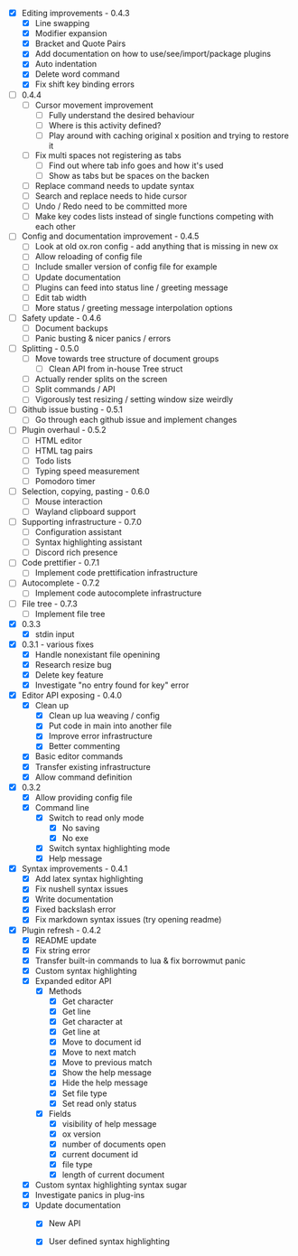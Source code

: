 - [X] Editing improvements - 0.4.3 
  - [X] Line swapping 
  - [X] Modifier expansion
  - [X] Bracket and Quote Pairs 
  - [X] Add documentation on how to use/see/import/package plugins
  - [X] Auto indentation 
  - [X] Delete word command 
  - [X] Fix shift key binding errors

- [ ] 0.4.4 
  - [ ] Cursor movement improvement
    - [ ] Fully understand the desired behaviour
    - [ ] Where is this activity defined?
    - [ ] Play around with caching original x position and trying to restore it
  - [ ] Fix multi spaces not registering as tabs
    - [ ] Find out where tab info goes and how it's used
    - [ ] Show as tabs but be spaces on the backen
  - [ ] Replace command needs to update syntax 
  - [ ] Search and replace needs to hide cursor 
  - [ ] Undo / Redo need to be committed more 
  - [ ] Make key codes lists instead of single functions competing with each other

- [ ] Config and documentation improvement - 0.4.5 
  - [ ] Look at old ox.ron config - add anything that is missing in new ox
  - [ ] Allow reloading of config file 
  - [ ] Include smaller version of config file for example 
  - [ ] Update documentation 
  - [ ] Plugins can feed into status line / greeting message
  - [ ] Edit tab width
  - [ ] More status / greeting message interpolation options

- [ ] Safety update - 0.4.6 
  - [ ] Document backups 
  - [ ] Panic busting & nicer panics / errors 

- [ ] Splitting - 0.5.0
  - [ ] Move towards tree structure of document groups
    - [ ] Clean API from in-house Tree struct
  - [ ] Actually render splits on the screen
  - [ ] Split commands / API
  - [ ] Vigorously test resizing / setting window size weirdly

- [ ] Github issue busting - 0.5.1
  - [ ] Go through each github issue and implement changes

- [ ] Plugin overhaul - 0.5.2
  - [ ] HTML editor
  - [ ] HTML tag pairs
  - [ ] Todo lists
  - [ ] Typing speed measurement
  - [ ] Pomodoro timer

- [ ] Selection, copying, pasting - 0.6.0 
  - [ ] Mouse interaction 
  - [ ] Wayland clipboard support 

- [ ] Supporting infrastructure - 0.7.0
  - [ ] Configuration assistant
  - [ ] Syntax highlighting assistant
  - [ ] Discord rich presence

- [ ] Code prettifier - 0.7.1
  - [ ] Implement code prettification infrastructure

- [ ] Autocomplete - 0.7.2
  - [ ] Implement code autocomplete infrastructure

- [ ] File tree - 0.7.3
  - [ ] Implement file tree

- [X] 0.3.3
  - [X] stdin input
- [X] 0.3.1 - various fixes
  - [X] Handle nonexistant file openining
  - [X] Research resize bug
  - [X] Delete key feature
  - [X] Investigate "no entry found for key" error
- [X] Editor API exposing - 0.4.0
  - [X] Clean up
    - [X] Clean up lua weaving / config
    - [X] Put code in main into another file
    - [X] Improve error infrastructure
    - [X] Better commenting
  - [X] Basic editor commands
  - [X] Transfer existing infrastructure
  - [X] Allow command definition
- [X] 0.3.2
  - [X] Allow providing config file
  - [X] Command line
    - [X] Switch to read only mode
      - [X] No saving
      - [X] No exe
    - [X] Switch syntax highlighting mode
    - [X] Help message
- [X] Syntax improvements - 0.4.1 
  - [X] Add latex syntax highlighting
  - [X] Fix nushell syntax issues 
  - [X] Write documentation
  - [X] Fixed backslash error
  - [X] Fix markdown syntax issues (try opening readme)
- [X] Plugin refresh - 0.4.2 
  - [X] README update
  - [X] Fix string error
  - [X] Transfer built-in commands to lua & fix borrowmut panic
  - [X] Custom syntax highlighting
  - [X] Expanded editor API
    - [X] Methods
      - [X] Get character
      - [X] Get line
      - [X] Get character at
      - [X] Get line at
      - [X] Move to document id
      - [X] Move to next match  
      - [X] Move to previous match
      - [X] Show the help message
      - [X] Hide the help message
      - [X] Set file type
      - [X] Set read only status
    - [X] Fields
      - [X] visibility of help message
      - [X] ox version
      - [X] number of documents open
      - [X] current document id
      - [X] file type
      - [X] length of current document
  - [X] Custom syntax highlighting syntax sugar
  - [X] Investigate panics in plug-ins
  - [X] Update documentation
    - [X] New API
    - [X] User defined syntax highlighting


